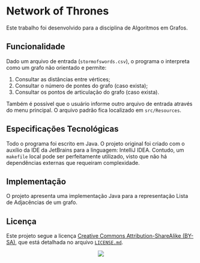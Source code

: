 # Network of Thrones
Este trabalho foi desenvolvido para a disciplina de Algoritmos em Grafos.

## Funcionalidade
Dado um arquivo de entrada (`stormofswords.csv`), o programa o interpreta como um grafo não orientado e permite:
1. Consultar as distâncias entre vértices;
2. Consultar o número de pontes do grafo (caso exista);
3. Consultar os pontos de articulação do grafo (caso exista).

Também é possível que o usuário informe outro arquivo de entrada através do menu principal. O arquivo padrão fica localizado em `src/Resources`.

## Especificações Tecnológicas
Todo o programa foi escrito em Java. O projeto original foi criado com o auxílio da IDE da JetBrains para a linguagem: IntelliJ IDEA. Contudo, um `makefile` local pode ser perfeitamente utilizado, visto que não há dependências externas que requeiram complexidade.

## Implementação
O projeto apresenta uma implementação Java para a representação Lista de Adjacências de um grafo.

## Licença
Este projeto segue a licença [Creative Commons Attribution-ShareAlike (BY-SA)](https://creativecommons.org/licenses/by-sa/4.0/), que está detalhada no arquivo [`LICENSE.md`](LICENSE.md).
<p align="center">
  <img src="https://licensebuttons.net/l/by-sa/3.0/88x31.png">
</p>
